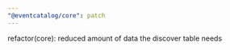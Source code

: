```yaml
---
"@eventcatalog/core": patch
---
```


refactor(core): reduced amount of data the discover table needs
